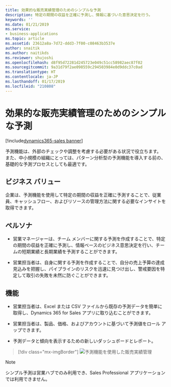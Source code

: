 ```yaml
---
title: 効果的な販売実績管理のためのシンプルな予測
description: 特定の期間の収益を正確に予測し、情報に基づいた意思決定を行う。
keywords: ''
ms.date: 01/21/2019
ms.service:
- business-applications
ms.topic: article
ms.assetid: 23612a8a-7d72-ddd3-7f00-c08463b3537e
author: snaitik
ms.author: naitikds
ms.reviewer: shujoshi
ms.openlocfilehash: d8f95d72281d245723e049c51cc58982aec87f02
ms.sourcegitcommit: 9a31d79f2ae098559c294503984e0d9ddc37c0ad
ms.translationtype: HT
ms.contentlocale: ja-JP
ms.lasthandoff: 01/17/2019
ms.locfileid: "210808"
---
```

#  <a name="simple-forecasting-for-effective-sales-performance-management"></a>効果的な販売実績管理のためのシンプルな予測 
[!include[dynamics365-sales banner](../includes/dynamics365-sales.md)]



予測機能は、外部のチェックや調整を考慮する必要がある状況で役立ちます。 また、中小規模の組織にとっては、パターン分析型の予測機能を導入する前の、基礎的な予測プロセスとしても最適です。

## <a name="business-value"></a>ビジネス バリュー

企業は、予測機能を使用して特定の期間の収益を正確に予測することで、従業員、キャッシュフロー、およびリソースの管理方法に関する必要なインサイトを取得できます。

## <a name="persona"></a>ペルソナ

-   営業マネージャーは、チーム メンバーに関する予測を作成することで、特定の期間の収益を正確に予測し、情報ベースのビジネス意思決定を行い、チームの短期業績と長期業績を予測することができます。

-   営業担当者は、自身に関する予測を作成することで、自分の売上予算の達成見込みを把握し、パイプラインのリスクを迅速に見つけ出し、警戒要因を特定して取引の失敗を未然に防ぐことができます。

## <a name="features"></a>機能

-   営業担当者は、Excel または CSV ファイルから既存の予測データを簡単に取得し、Dynamics 365 for Sales アプリに取り込むことができます。

-   営業担当者は、製品、価格、およびアカウントに基づいて予測値をロール アップできます。

-   予測データと傾向を表示するための新しいダッシュボードとレポート。

  > [!div class="mx-imgBorder"]
  > ![予測機能を使用した販売実績管理](media/simple-forecasting-effective-sales-performance-management-1.png "予測機能を使用した販売実績管理")
<!-- picture -->


> [!NOTE]
> シンプル予測は営業ハブでのみ利用でき、Sales Professional アプリケーションでは利用できません。

